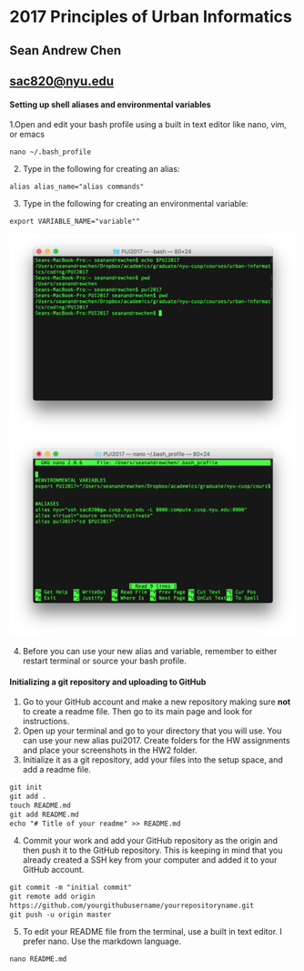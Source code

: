 # 2017 Principles of Urban Informatics
## Sean Andrew Chen 
## sac820@nyu.edu



#### Setting up shell aliases and environmental variables

1.Open and edit your bash profile using a built in text editor like nano, vim, or emacs

```{r, engine='bash'}
nano ~/.bash_profile
```

2. Type in the following for creating an alias:

```{r, engine='bash'}
alias alias_name="alias commands"
```

3. Type in the following for creating an environmental variable:

```{r, engine='bash'}
export VARIABLE_NAME="variable""
```

![Bash Commands](seanchen_HW2_bashcommands.png)
![Bash Profile](seanchen_HW2_bashprofile.png)
 
4. Before you can use your new alias and variable, remember to either restart terminal or source your bash profile.




#### Initializing a git repository and uploading to GitHub

1. Go to your GitHub account and make a new repository making sure **not** to create a readme file. Then go to its main page and look for instructions.
2. Open up your terminal and go to your directory that you will use. You can use your new alias pui2017. Create folders for the HW assignments and place your screenshots in the HW2 folder.
3. Initialize it as a git repository, add your files into the setup space,  and add a readme file.

```{r, engine='bash'}
git init
git add .
touch README.md
git add README.md
echo "# Title of your readme" >> README.md
```

4. Commit your work and add your GitHub repository as the origin and then push it to the GitHub repository. This is keeping in mind that you already created a SSH key from your computer and added it to your GitHub account.

```{r, engine='bash'}
git commit -m "initial commit"
git remote add origin https://github.com/yourgithubusername/yourrepositoryname.git
git push -u origin master
```

5. To edit your README file from the terminal, use a built in text editor. I prefer nano. Use the markdown language. 
```{r, engine='bash'}
nano README.md
```

